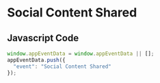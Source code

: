 # Social Content Shared

### 

## Javascript Code
```js
window.appEventData = window.appEventData || [];
appEventData.push({
  "event": "Social Content Shared"
});
```




